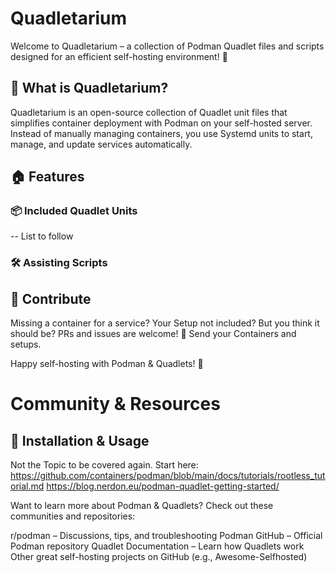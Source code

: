# Quadletarium

Welcome to Quadletarium – a collection of Podman Quadlet files and scripts designed for an efficient self-hosting environment! 🚀

## 🌟 What is Quadletarium?

Quadletarium is an open-source collection of Quadlet unit files that simplifies container deployment with Podman on your self-hosted server. Instead of manually managing containers, you use Systemd units to start, manage, and update services automatically.

## 🏠 Features
### 📦 Included Quadlet Units

-- List to follow

### 🛠 Assisting Scripts 


## 📢 Contribute
Missing a container for a service? Your Setup not included? But you think it should be? 
PRs and issues are welcome! 🚀
Send your Containers and setups. 

Happy self-hosting with Podman & Quadlets! 💙


# Community & Resources
## 🚀 Installation & Usage
Not the Topic to be covered again.
Start here: 
https://github.com/containers/podman/blob/main/docs/tutorials/rootless_tutorial.md
https://blog.nerdon.eu/podman-quadlet-getting-started/

Want to learn more about Podman & Quadlets? Check out these communities and repositories:

r/podman – Discussions, tips, and troubleshooting
Podman GitHub – Official Podman repository
Quadlet Documentation – Learn how Quadlets work
Other great self-hosting projects on GitHub (e.g., Awesome-Selfhosted)

